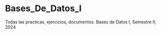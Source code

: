 # Bases_De_Datos_I
Todas las practicas, ejercicios, documentos. Bases de Datos I, Semestre II, 2024
